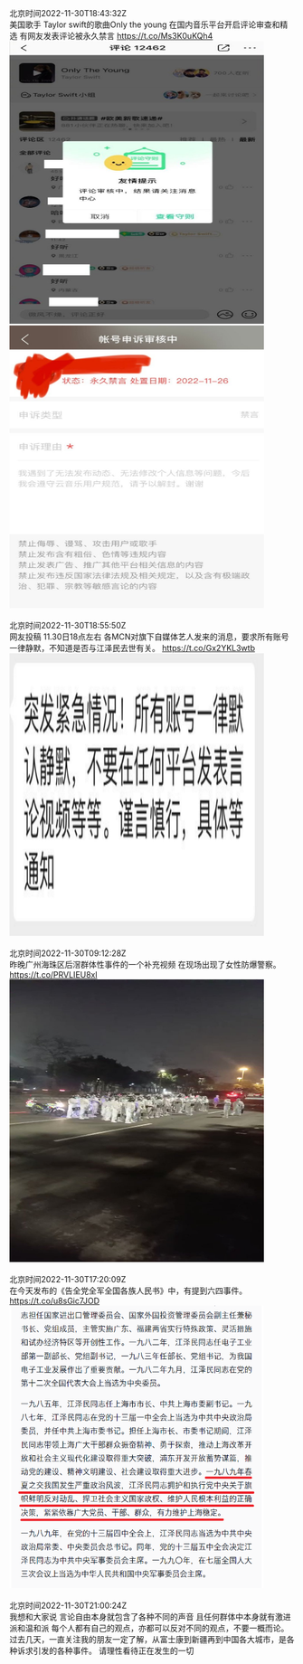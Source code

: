 北京时间2022-11-30T18:43:32Z<br>美国歌手 Taylor swift的歌曲Only the young 
在国内音乐平台开启评论审查和精选
有网友发表评论被永久禁言 https://t.co/Ms3K0uKQh4<br><img src='/temp/image/2022/o-Month-11/1597904151614484485_0.jpg' width='450' height='500'><img src='/temp/image/2022/o-Month-11/1597904151614484485_1.jpg' width='450' height='500'><br><br>北京时间2022-11-30T18:55:50Z<br>网友投稿 11.30日18点左右
各MCN对旗下自媒体艺人发来的消息，要求所有账号一律静默，不知道是否与江泽民去世有关。 https://t.co/Gx2YKL3wtb<br><img src='/temp/image/2022/o-Month-11/1597907247879032834_0.jpg' width='450' height='500'><br><br>北京时间2022-11-30T09:12:28Z<br>昨晚广州海珠区后滘群体性事件的一个补充视频
在现场出现了女性防爆警察。 https://t.co/PRVLIEU8xl<br><img src='/temp/video/2022/o-Month-11/au-Day-30/whyyoutouzhele/1597760441954209793_0.jpg' width='450' height='500'><br><br>北京时间2022-11-30T17:20:09Z<br>在今天发布的《告全党全军全国各族人民书》中，有提到六四事件。 https://t.co/u8sGic7JOD<br><img src='/temp/image/2022/o-Month-11/1597883167889063937_0.jpg' width='450' height='500'><br><br>北京时间2022-11-30T21:00:24Z<br>我想和大家说
言论自由本身就包含了各种不同的声音
且任何群体中本身就有激进派和温和派
每个人都有自己的观点，亦都可以反对不同的观点，不要一概而论。
过去几天，一直关注我的朋友一定了解，从富士康到新疆再到中国各大城市，是各种诉求引发的各种事件。
请理性看待正在发生的一切<br><br><br>